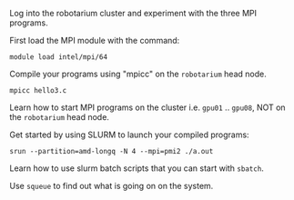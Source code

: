 Log into the robotarium cluster and experiment with the three MPI programs.

First load the MPI module with the command:

    module load intel/mpi/64

Compile your programs using "mpicc" on the `robotarium` head node.

    mpicc hello3.c

Learn how to start MPI programs on the cluster i.e. `gpu01` .. `gpu08`, NOT on the `robotarium` head node.

Get started by using SLURM to launch your compiled programs:

    srun --partition=amd-longq -N 4 --mpi=pmi2 ./a.out

Learn how to use slurm batch scripts that you can start with `sbatch`.

Use `squeue` to find out what is going on on the system.